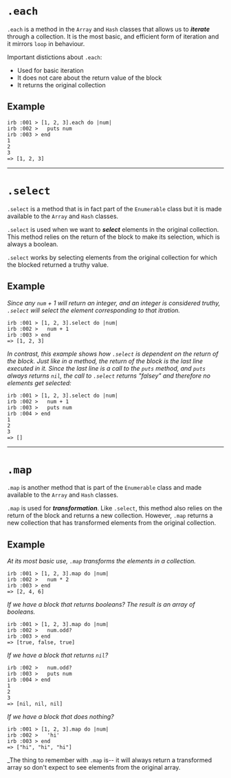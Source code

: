 # `.each`
`.each` is a method in the `Array` and `Hash` classes that allows us to **_iterate_** through a collection. It is the most basic, and efficient form of iteration and it mirrors `loop` in behaviour.

Important distictions about `.each`:
- Used for basic iteration
- It does not care about the return value of the block
- It returns the original collection

## Example
```
irb :001 > [1, 2, 3].each do |num|
irb :002 >   puts num
irb :003 > end
1
2
3
=> [1, 2, 3]    
```
---


# `.select`
`.select` is a method that is in fact part of the `Enumerable` class but it is made available to the `Array` and `Hash` classes.

`.select` is used when we want to **_select_** elements in the original collection. This method relies on the return of the block to make its selection, which is always a boolean.

`.select` works by selecting elements from the original collection for which the blocked returned a truthy value.


## Example
_Since any `num` + 1 will return an integer, and an integer is considered truthy, `.select` will select the element corresponding to that itration._
  
```
irb :001 > [1, 2, 3].select do |num|
irb :002 >   num + 1
irb :003 > end
=> [1, 2, 3]
```
_In contrast, this example shows how `.select` is dependent on the return of the block. Just like in a method, the return of the block is the last line executed in it. Since the last line is a call to the `puts` method, and `puts` always returns `nil`, the call to `.select` returns "falsey" and therefore no elements get selected:_ 

```
irb :001 > [1, 2, 3].select do |num|
irb :002 >   num + 1
irb :003 >   puts num
irb :004 > end
1
2
3
=> []
```
---

# `.map`
`.map` is another method that is part of the `Enumerable` class and made available to the `Array` and `Hash` classes. 

`.map` is used for **_transformation_**. Like `.select`, this method also relies on the return of the block and returns a new collection. However, `.map` returns a new collection that has transformed elements from the original collection.

## Example
_At its most basic use, `.map` transforms the elements in a collection._
```
irb :001 > [1, 2, 3].map do |num|
irb :002 >   num * 2
irb :003 > end
=> [2, 4, 6]
```

_If we have a block that returns booleans? The result is an array of booleans._
```
irb :001 > [1, 2, 3].map do |num|
irb :002 >   num.odd?
irb :003 > end
=> [true, false, true]
```
_If we have a block that returns `nil`?_
```irb :001 > [1, 2, 3].map do |num|
irb :002 >   num.odd?
irb :003 >   puts num
irb :004 > end
1
2
3
=> [nil, nil, nil]
```
_If we have a block that does nothing?_
```
irb :001 > [1, 2, 3].map do |num|
irb :002 >   'hi'
irb :003 > end
=> ["hi", "hi", "hi"]
```

_The thing to remember with `.map` is-- it will always return a transformed array so don't expect to see elements from the original array.

